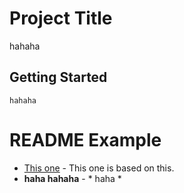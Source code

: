 # Project Title

hahaha

## Getting Started
```
hahaha
```

# README Example
* [This one](https://gist.githubusercontent.com/PurpleBooth/109311bb0361f32d87a2/raw/824da51d0763e6855c338cc8107b2ff890e7dd43/README-Template.md) - This one is based on this.
* **haha hahaha** - * haha *
